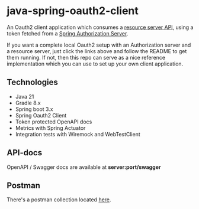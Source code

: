 # java-spring-oauth2-client
An Oauth2 client application which consumes a [resource server API](https://github.com/eiriktve/ktor-oauth2-resource-server-api), 
using a token fetched from a [Spring Authorization Server](https://github.com/eiriktve/kotlin-spring-oauth2-authorization-server).

If you want a complete local Oauth2 setup with an Authorization server and a resource server, just click the links above
and follow the README to get them running. If not, then this repo can serve as a nice reference implementation which
you can use to set up your own client application.

## Technologies
- Java 21
- Gradle 8.x
- Spring boot 3.x
- Spring Oauth2 Client
- Token protected OpenAPI docs
- Metrics with Spring Actuator
- Integration tests with Wiremock and WebTestClient

## API-docs
OpenAPI / Swagger docs are available at **server:port/swagger**

## Postman
There's a postman collection located [here](/postman).
